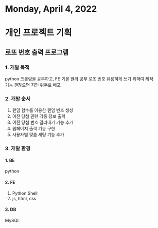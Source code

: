 # Monday, April 4, 2022
# 개인 프로젝트 기획
## 로또 번호 출력 프로그램
### 1. 개발 목적
python 크롤링을 공부하고, FE 기본 원리 공부
로또 번호 유용하게 쓰기 위하여 제작
기능 괜찮으면 지인 위주로 배포
### 2. 개발 순서
1. 랜덤 함수를 이용한 랜덤 번호 생성
2. 이전 당첨 관련 각종 정보 출력
3. 이전 당첨 번호 걸러내기 기능 추가
4. 웹페이지 출력 기능 구현
5. 사용자별 맞춤 세팅 기능 추가
### 3. 개발 환경
#### 1. BE
python
#### 2. FE
1. Python Shell
2. js, html, css
#### 3. DB
MySQL
